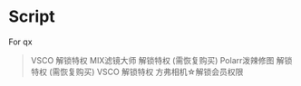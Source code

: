 # Script
For qx

>VSCO 解锁特权 
>MIX滤镜大师 解锁特权 (需恢复购买) 
>Polarr泼辣修图 解锁特权 (需恢复购买)
>VSCO 解锁特权 
>方弗相机☆解锁会员权限
